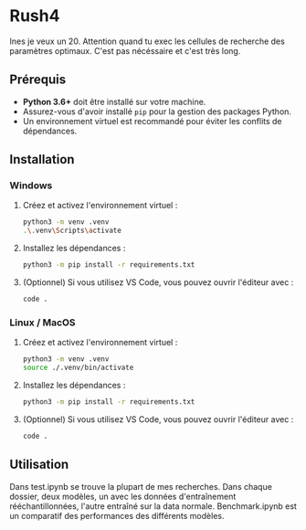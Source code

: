 # Rush4

Ines je veux un 20. Attention quand tu exec les cellules de recherche des paramètres optimaux. C'est pas nécéssaire et c'est très long.

## Prérequis

- **Python 3.6+** doit être installé sur votre machine.
- Assurez-vous d'avoir installé `pip` pour la gestion des packages Python.
- Un environnement virtuel est recommandé pour éviter les conflits de dépendances.

## Installation

### Windows

1. Créez et activez l'environnement virtuel :
    ```bash
    python3 -m venv .venv
    .\.venv\Scripts\activate
    ```

2. Installez les dépendances :
    ```bash
    python3 -m pip install -r requirements.txt
    ```

3. (Optionnel) Si vous utilisez VS Code, vous pouvez ouvrir l'éditeur avec :
    ```bash
    code .
    ```

### Linux / MacOS

1. Créez et activez l'environnement virtuel :
    ```bash
    python3 -m venv .venv
    source ./.venv/bin/activate
    ```

2. Installez les dépendances :
    ```bash
    python3 -m pip install -r requirements.txt
    ```

3. (Optionnel) Si vous utilisez VS Code, vous pouvez ouvrir l'éditeur avec :
    ```bash
    code .
    ```

## Utilisation

Dans test.ipynb se trouve la plupart de mes recherches.
Dans chaque dossier, deux modèles, un avec les données d'entraînement rééchantillonnées, l'autre entraîné sur la data normale.
Benchmark.ipynb est un comparatif des performances des différents modèles.